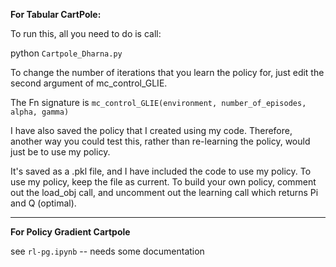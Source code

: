 **For Tabular CartPole:**

To run this, all you need to do is call:

python `Cartpole_Dharna.py` 

To change the number of iterations that you learn the policy for, just edit the second argument of mc_control_GLIE.

The Fn signature is `mc_control_GLIE(environment, number_of_episodes, alpha, gamma)`

I have also saved the policy that I created using my code. Therefore, another way you could test this, rather than re-learning the policy, would just be to use my policy. 

It's saved as a .pkl file, and I have included the code to use my policy. To use my policy, keep the file as current. To build your own policy, comment out the load_obj call, and uncomment out the learning call which returns Pi and Q (optimal).  

----

**For Policy Gradient Cartpole**

see `rl-pg.ipynb` -- needs some documentation
